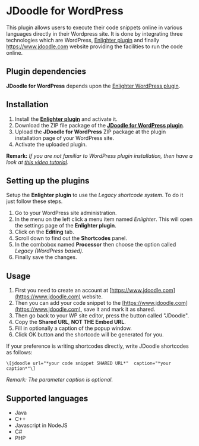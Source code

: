 # JDoodle for WordPress
This plugin allows users to execute their code snippets online in various languages directly in their Wordpress site. It is done by integrating three technologies which are WordPress, [Enlighter plugin](https://wordpress.org/plugins/enlighter/) and finally https://www.jdoodle.com website providing the facilities to run the code online.

## Plugin dependencies
**JDoodle for WordPress** depends upon the [Enlighter WordPress plugin](https://wordpress.org/plugins/enlighter/).

## Installation
1. Install the [**Enlighter plugin**](https://wordpress.org/plugins/enlighter/) and activate it.
2. Download the ZIP file package of the [**JDoodle for WordPress plugin**](https://github.com/evonox/jdoodle-for-wp/releases/tag/0.1).
3. Upload the **JDoodle for WordPress** ZIP package at the plugin installation page of your WordPress site.
4. Activate the uploaded plugin.

**Remark:** *If you are not familiar to WordPress plugin installation, then have a look at [this video tutorial](https://www.youtube.com/watch?v=AXM1QgMODW0).*

## Setting up the plugins
Setup the **Enlighter plugin** to use the *Legacy shortcode system*. To do it just follow these steps.
1. Go to your WordPress site administration.
2. In the menu on the left click a menu item named *Enlighter*. This will open the settings page of the **Enlighter plugin**.
3. Click on the **Editing** tab.
4. Scroll down to find out the **Shortcodes** panel.
5. In the combobox named **Processor** then choose the option called *Legacy (WordPress based)*.
6. Finally save the changes.

## Usage
1. First you need to create an account at [https://www.jdoodle.com](https://www.jdoodle.com) website.
2. Then you can add your code snippet to the [https://www.jdoodle.com](https://www.jdoodle.com), save it and mark it as shared.
3. Then go back to your WP site editor, press the button called "JDoodle".
4. Copy the **Shared URL**, **NOT THE Embed URL**.
5. Fill in optionally a caption of the popup window.
6. Click OK button and the shortcode will be generated for you.

If your preference is writing shortcodes directly, write JDoodle shortcodes as follows:
```
\[jdoodle url="*your code snippet SHARED URL*"  caption="*your caption*"\]
```
*Remark: The parameter caption is optional.*

## Supported languages
* Java
* C++
* Javascript in NodeJS
* C#
* PHP











